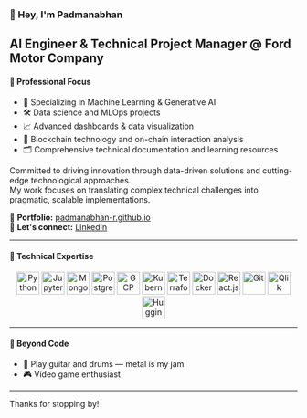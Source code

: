 ### 👋 Hey, I'm Padmanabhan

**AI Engineer & Technical Project Manager @ Ford Motor Company**  
---

#### 🧪 Professional Focus

- 🧠 Specializing in Machine Learning & Generative AI  
- 🛠️ Data science and MLOps projects  
- 📈 Advanced dashboards & data visualization  
- 🔗 Blockchain technology and on-chain interaction analysis  
- 🗂️ Comprehensive technical documentation and learning resources  

Committed to driving innovation through data-driven solutions and cutting-edge technological approaches.  
My work focuses on translating complex technical challenges into pragmatic, scalable implementations.

🎯 **Portfolio:** [padmanabhan-r.github.io](https://padmanabhan-r.github.io/)  
🤝 **Let's connect:** [LinkedIn](https://www.linkedin.com/in/padmanabhan-rajendrakumar/)  

---

#### 🧰 Technical Expertise  

<p align="center">
  <img src="https://cdn.jsdelivr.net/gh/devicons/devicon/icons/python/python-original.svg" width="40" alt="Python"/>
  <img src="https://cdn.jsdelivr.net/gh/devicons/devicon/icons/jupyter/jupyter-original.svg" width="40" alt="Jupyter"/>
  <img src="https://cdn.jsdelivr.net/gh/devicons/devicon/icons/mongodb/mongodb-original.svg" width="40" alt="MongoDB"/>
  <img src="https://cdn.jsdelivr.net/gh/devicons/devicon/icons/postgresql/postgresql-original.svg" width="40" alt="PostgreSQL"/>
  <img src="https://cdn.jsdelivr.net/gh/devicons/devicon/icons/googlecloud/googlecloud-original.svg" width="40" alt="GCP"/>
  <img src="https://cdn.jsdelivr.net/gh/devicons/devicon/icons/kubernetes/kubernetes-plain.svg" width="40" alt="Kubernetes"/>
  <img src="https://cdn.jsdelivr.net/gh/devicons/devicon/icons/terraform/terraform-original.svg" width="40" alt="Terraform"/>
  <img src="https://cdn.jsdelivr.net/gh/devicons/devicon/icons/docker/docker-original.svg" width="40" alt="Docker"/>
  <img src="https://cdn.jsdelivr.net/gh/devicons/devicon/icons/react/react-original.svg" width="40" alt="React.js"/>
  <img src="https://cdn.jsdelivr.net/gh/devicons/devicon/icons/git/git-original.svg" width="40" alt="Git"/>
  <img src="https://raw.githubusercontent.com/gilbarbara/logos/master/logos/qlik.svg" width="40" height="40" alt="Qlik"/>
  <img src="https://huggingface.co/front/assets/huggingface_logo-noborder.svg" width="40" alt="Hugging Face"/>
</p>

---

#### 🎸 Beyond Code  

- 🎵 Play guitar and drums — metal is my jam  
- 🎮 Video game enthusiast  

---

Thanks for stopping by!
